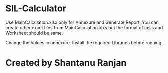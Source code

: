 # SIL-Calculator
Use MainCalculation.xlsx only for Annexure and Generate Report.
You can create other excel files from MainCalculation.xlxs 
but the format of cells and Worksheet should be same.

Change the Values in annexure.
Install the required Libraries before running.




# Created by Shantanu Ranjan
